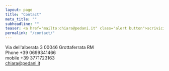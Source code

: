 ```yaml
---
layout: page
title: "Contact"
meta_title: ""
subheadline: ""
teaser: <a href="mailto:chiara@pedani.it" class="alert button">scrivici -  write us</a>
permalink: "/contact/"
---
```


Via dell'alberata 3
00046 Grottaferrata RM  
Phone +39 0699341466  
mobile +39 3771723163  
[chiara@pedani.it][4]  


 [1]: #
 [2]: #
 [3]: #
 [4]: mailto:chiara@pedani.it
 [5]: #
 [6]: #
 [7]: #
   